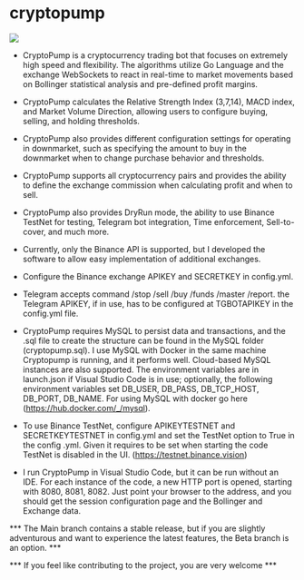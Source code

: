# cryptopump

![](https://github.com/aleibovici/img/blob/main/cryptopump_screen.png?raw=true)

- CryptoPump is a cryptocurrency trading bot that focuses on extremely high speed and flexibility. The algorithms utilize Go Language and the exchange WebSockets to react in real-time to market movements based on Bollinger statistical analysis and pre-defined profit margins.

- CryptoPump calculates the Relative Strength Index (3,7,14), MACD index, and Market Volume Direction, allowing users to configure buying, selling, and holding thresholds.

- CryptoPump also provides different configuration settings for operating in downmarket, such as specifying the amount to buy in the downmarket when to change purchase behavior and thresholds.

- CryptoPump supports all cryptocurrency pairs and provides the ability to define the exchange commission when calculating profit and when to sell.

- CryptoPump also provides DryRun mode, the ability to use Binance TestNet for testing, Telegram bot integration, Time enforcement, Sell-to-cover, and much more.

- Currently, only the Binance API is supported, but I developed the software to allow easy implementation of additional exchanges.

- Configure the Binance exchange APIKEY and SECRETKEY in config.yml.

- Telegram accepts command /stop /sell /buy /funds /master /report. the Telegram APIKEY, if in use, has to be configured at TGBOTAPIKEY in the config.yml file.

- CryptoPump requires MySQL to persist data and transactions, and the .sql file to create the structure can be found in the MySQL folder (cryptopump.sql). I use MySQL with Docker in the same machine Cryptopump is running, and it performs well. Cloud-based MySQL instances are also supported. The environment variables are in launch.json if Visual Studio Code is in use; optionally, the following environment variables set DB_USER, DB_PASS, DB_TCP_HOST, DB_PORT, DB_NAME. For using MySQL with docker go here (https://hub.docker.com/_/mysql).

- To use Binance TestNet, configure APIKEYTESTNET and SECRETKEYTESTNET in config.yml and set the TestNet option to True in the config .yml. Given it requires to be set when starting the code TestNet is disabled in the UI. (https://testnet.binance.vision)

- I run CryptoPump in Visual Studio Code, but it can be run without an IDE. For each instance of the code, a new HTTP port is opened, starting with 8080, 8081, 8082. Just point your browser to the address, and you should get the session configuration page and the Bollinger and Exchange data.

*** The Main branch contains a stable release, but if you are slightly adventurous and want to experience the latest features, the Beta branch is an option. ***

*** If you feel like contributing to the project, you are very welcome ***